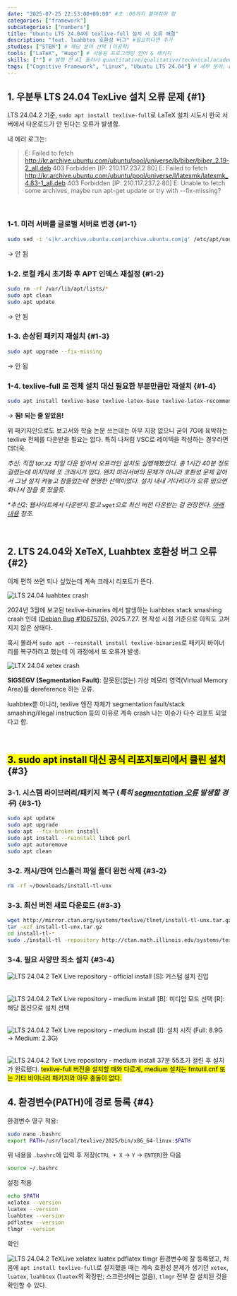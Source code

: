 ```yaml
---
date: "2025-07-25 22:53:00+09:00" #초 :00까지 붙여줘야 함
categories: ["framework"]
subcategories: ["numbers"]
title: "Ubuntu LTS 24.04에 texlive-full 설치 시 오류 해결"
description: "feat. luahbtex 호환성 버그" #필요하다면 추가
studies: ["STEM"] # 해당 분야 선택 (이공학)
tools: ["LaTeX", "Hugo"] # 사용된 프로그래밍 언어 & 패키지
skills: [""] # 발행 전 AI 돌려서 quantitative/qualitative/technical/academic skillset 추출하기
tags: ["Cognitive Framework", "Linux", "Ubuntu LTS 24.04"] # 세부 분야: book report, lecture, class, data science, data analytics, mathematics, statistics, Python, R, SQL, Linux, Ubuntu, DB, algorithm, ML, AI, LaTeX, Hugo
---
```


## 1. 우분투 LTS 24.04 TexLive 설치 오류 문제 {#1}
LTS 24.04.2 기준, `sudo apt install texlive-full`로 LaTeX 설치 시도시 한국 서버에서 다운로드가 안 된다는 오류가 발생함.

내 에러 로그는:

> E: Failed to fetch http://kr.archive.ubuntu.com/ubuntu/pool/universe/b/biber/biber_2.19-2_all.deb  403  Forbidden [IP: 210.117.237.2 80]
> E: Failed to fetch http://kr.archive.ubuntu.com/ubuntu/pool/universe/l/latexmk/latexmk_4.83-1_all.deb  403  Forbidden [IP: 210.117.237.2 80]
> E: Unable to fetch some archives, maybe run apt-get update or try with --fix-missing?

<br>

### 1-1. 미러 서버를 글로벌 서버로 변경 {#1-1}
```bash
sudo sed -i 's|kr.archive.ubuntu.com|archive.ubuntu.com|g' /etc/apt/sources.list
```
→ 안 됨

### 1-2. 로컬 캐시 초기화 후 APT 인덱스 재설정 {#1-2}
```bash
sudo rm -rf /var/lib/apt/lists/*
sudo apt clean
sudo apt update
```
→ 안 됨

### 1-3. 손상된 패키지 재설치 {#1-3}
```bash
sudo apt upgrade --fix-missing
```
→ 안 됨

### 1-4. texlive-full 로 전체 설치 대신 필요한 부분만큼만 재설치 {#1-4}
```bash
sudo apt install texlive-base texlive-latex-base texlive-latex-recommended texlive-fonts-recommended texlive-lang-korean texlive-latex-extra texlive-fonts-extra texlive-bibtex-extra latexmk biber
```
→ ~~**됨!**~~ **되는 줄 알았음!**

위 패키지만으로도 보고서와 학술 논문 쓰는데는 아무 지장 없으니 굳이 7G에 육박하는 texlive 전체를 다운받을 필요는 없다. 특히 나처럼 VSC로 레이텍을 작성하는 경우라면 더더욱.

*추신: 직접 tar.xz 파일 다운 받아서 오프라인 설치도 실행해봤었다. 총 1시간 40분 정도 걸렸는데 마지막에 또 크래시가 떴다. 왠지 미러서버의 문제가 아니라 호환성 문제 같아서 그냥 설치 켜놓고 잠들었는데 현명한 선택이었다. 설치 내내 기다리다가 오류 떴으면 화나서 잠을 못 잤을듯.*

*\*추신2: 웹사이트에서 다운받지 말고 `wget`으로 최신 버전 다운받는 걸 권장한다. [아래 내용](#3) 참조.*

<br>

## 2. LTS 24.04와 XeTeX, Luahbtex 호환성 버그 오류 {#2}

이제 편히 쓰면 되나 싶었는데 계속 크래시 리포트가 뜬다.

![LTS 24.04 luahbtex crash](https://i.imgur.com/nyat4xs.png)

2024년 3월에 보고된 texlive-binaries 에서 발생하는 luahbtex stack smashing crash 인데 ([Debian Bug #1067576](https://bugs.debian.org/cgi-bin/bugreport.cgi?bug=1067576)), 2025.7.27. 현 작성 시점 기준으로 아직도 고쳐지지 않은 상태다.

혹시 몰라서 `sudo apt --reinstall install texlive-binaries`로 패키지 바이너리를 복구하려고 했는데 이 과정에서 또 오류가 발생.

![LTX 24.04 xetex crash](https://i.imgur.com/OdmqUDy.png)

**SIGSEGV (Segmentation Fault)**: 잘못된(없는) 가상 메모리 영역(Virtual Memory Area)를 dereference 하는 오류.

luahbtex뿐 아니라, texlive 엔진 자체가 segmentation fault/stack smashing/illegal instruction 등의 이유로 계속 crash 나는 이슈가 다수 리포트 되었다고 함.

<br>

## <mark>3. sudo apt install 대신 공식 리포지토리에서 클린 설치</mark> {#3}

### 3-1. 시스템 라이브러리/패키지 복구 (*특히 <u>segmentation 오류</u> 발생할 경우*) {#3-1}
```bash
sudo apt update
sudo apt upgrade
sudo apt --fix-broken install
sudo apt install --reinstall libc6 perl
sudo apt autoremove
sudo apt clean
```

### 3-2. 캐시/잔여 인스톨러 파일 폴더 완전 삭제 {#3-2}
```bash
rm -rf ~/Downloads/install-tl-unx
```

### 3-3. 최신 버전 새로 다운로드 {#3-3}
```bash
wget http://mirror.ctan.org/systems/texlive/tlnet/install-tl-unx.tar.gz
tar -xzf install-tl-unx.tar.gz
cd install-tl-*
sudo ./install-tl -repository http://ctan.math.illinois.edu/systems/texlive/tlnet
```

### 3-4. 필요 사양만 최소 설치 {#3-4}

![LTS 24.04.2 TeX Live repository - official install](https://i.imgur.com/N68YbSL.png) [S]: 커스텀 설치 진입 <br><br>

![LTS 24.04.2 TeX Live repository - medium install](https://i.imgur.com/PfFy3Ck.png) [B]: 미디엄 모드 선택 [R]: 해당 옵션으로 설치 선택 <br><br>

![LTS 24.04.2 TeX Live repository - medium install](https://i.imgur.com/prgMtkB.png) [I]: 설치 시작 (Full: 8.9G → Medium: 2.3G) <br><br>

![LTS 24.04.2 TeX Live repository - medium install](https://i.imgur.com/m2Pi4dg.png) 37분 55초가 걸린 후 설치가 완료됐다. <mark> texlive-full 버전을 설치할 때와 다르게, medium 설치는 fmtutil.cnf 또는 기타 바이너리 패키지와 아무 충돌이 없다.</mark>


## 4. 환경변수(PATH)에 경로 등록 {#4}
환경변수 영구 적용:

```bash
sudo nano .bashrc
export PATH=/usr/local/texlive/2025/bin/x86_64-linux:$PATH
```
위 내용을 `.bashrc`에 입력 후 저장(`CTRL + X` → `Y` → `ENTER`)한 다음
<br>

```bash 
source ~/.bashrc
```
설정 적용
<br>

```bash
echo $PATH
xelatex --version
luatex --version
luahbtex --version
pdflatex --version
tlmgr --version
```
확인
<br>

![LTS 24.04.2 TeXLive xelatex luatex pdflatex tlmgr](https://i.imgur.com/fg2ZRap.png) 환경변수에 잘 등록됐고, 처음에 `apt install texlive-full`로 설치했을 때는 계속 호환성 문제가 생기던 `xetex`, `luatex`, `luahbtex` (`luatex`의 확장판; 스크린샷에는 없음), `tlmgr` 전부 잘 설치된 것을 확인할 수 있다.